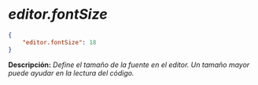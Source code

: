 <!-- Autor: Daniel Benjamin Perez Morales -->
<!-- GitHub: https://github.com/D4nitrix13 -->
<!-- GitLab: https://gitlab.com/D4nitrix13 -->
<!-- Correo electrónico: danielperezdev@proton.me -->

# ***editor.fontSize***

```json
{
    "editor.fontSize": 18
}
```

**Descripción:** *Define el tamaño de la fuente en el editor. Un tamaño mayor puede ayudar en la lectura del código.*
